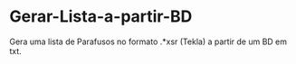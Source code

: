 # Gerar-Lista-a-partir-BD

Gera uma lista de Parafusos no formato .*xsr (Tekla)
a partir de um BD em txt.

